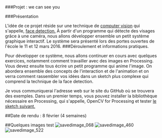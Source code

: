 ###Projet : we can see you

###Présentation

L'idée de ce projet réside sur une technique de [computer vision](https://en.wikipedia.org/wiki/Computer_vision) qui s'appelle, [face detection.](https://en.wikipedia.org/wiki/Face_detection) À partir d'un programme qui détecte des visages grâce à une caméra, nous allons développer ensemble un petit système graphique interactif. Le système sera présenté lors des portes ouvertes de l'école le 11 et 12 mars 2016.
###Déroulement et informations pratiques.

Pour développer ce système, nous allons continuer en cours avec quelques exercices, notamment comment travailler avec des images en Processing. Vous devez ensuite tous écrire un petit programme qui anime l'image. On abordera ensemble des concepts de l'interaction et de l'animation et on verra comment rassembler vos idées dans un sketch plus complexe qui comprend la technique de la face detection. 

Je vous communiquerai l'adresse web sur le site du GitHub où se trouvera des exemples. Dans un premier temps, vous pouvez installer la bibliothèque nécessaire en Processing, qui s'appelle, OpenCV for Processing et tester [le sketch suivant.](https://github.com/FreeArtBureau/DesigningPrograms/blob/master/07_IMAGE/e_COMPUTER_VISION/OPEN_CV/a_FaceDetect_Simple_01/a_FaceDetect_Simple_01.pde)


##Date de rendu : 8 février (4 semaines)

##Quelques images test
![savedimage_068](https://cloud.githubusercontent.com/assets/1027891/12874523/c33956ea-cdd5-11e5-90bf-49e226d19ad9.png)
![savedimage_460](https://cloud.githubusercontent.com/assets/1027891/12874524/c84923ea-cdd5-11e5-9206-f962cf438bd4.png)
![savedimage_522](https://cloud.githubusercontent.com/assets/1027891/12874525/cc5c08bc-cdd5-11e5-8a35-bc80e739c4e2.png)
